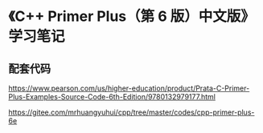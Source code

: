 # 《C++ Primer Plus（第 6 版）中文版》学习笔记

## 配套代码

<https://www.pearson.com/us/higher-education/product/Prata-C-Primer-Plus-Examples-Source-Code-6th-Edition/9780132979177.html>

<https://gitee.com/mrhuangyuhui/cpp/tree/master/codes/cpp-primer-plus-6e>